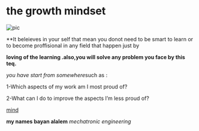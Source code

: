 # the growth mindset

![pic](https://www.bing.com/images/)



**It beleieves in your self that mean you donot need to be smart to learn or to become proffisional in any field that happen just by

**loving of the learning .also,you will solve any problem you face by this teq.**

*you have start from somewhere*such as :

1-Which aspects of my work am I most proud of?

2-What can I do to improve the aspects I’m less proud of?

[mind](https://www.atlassian.com/blog/inside-atlassian/growth-mindset)

**my names bayan alalem**
*mechatronic engineering*

